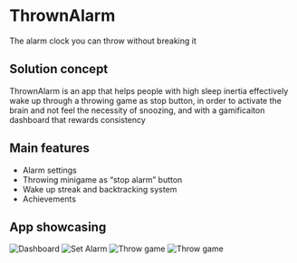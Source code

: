 # ThrownAlarm

The alarm clock you can throw without breaking it

## Solution concept

ThrownAlarm is an app that helps people with high sleep inertia effectively wake up through a throwing game as stop button, in order to activate the brain and not feel the necessity of snoozing, and with a gamificaiton dashboard that rewards consistency

## Main features

- Alarm settings
- Throwing minigame as “stop alarm” button
- Wake up streak and backtracking system
- Achievements

## App showcasing
![Dashboard](https://github.com/lucaincarnato/ThrownAlarm/Showcase/dashboard.jpg)
![Set Alarm](https://github.com/lucaincarnato/ThrownAlarm/Showcase/setalarm.jpg)
![Throw game](https://github.com/lucaincarnato/ThrownAlarm/Showcase/minigame.jpg)
![Throw game](https://github.com/lucaincarnato/ThrownAlarm/Showcase/streak.jpg)
